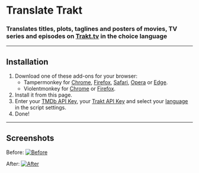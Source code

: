 # Translate Trakt

### Translates titles, plots, taglines and posters of movies, TV series and episodes on [Trakt.tv](https://trakt.tv/) in the choice language

---

## Installation

1. Download one of these add-ons for your browser:
    - Tampermonkey for [Chrome](https://chrome.google.com/webstore/detail/tampermonkey/dhdgffkkebhmkfjojejmpbldmpobfkfo), [Firefox](https://addons.mozilla.org/en-US/firefox/addon/tampermonkey/), [Safari](https://safari-extensions.apple.com/details/?id=net.tampermonkey.safari-G3XV72R5TC), [Opera](https://addons.opera.com/en/extensions/details/tampermonkey-beta/) or [Edge](https://www.microsoft.com/store/apps/9NBLGGH5162S).
    - Violentmonkey for [Chrome](https://chrome.google.com/webstore/detail/violent-monkey/jinjaccalgkegednnccohejagnlnfdag) or [Firefox](https://addons.mozilla.org/firefox/addon/violentmonkey/).
2. Install it from this page.
3. Enter your [TMDb API Key](https://developers.themoviedb.org/3/), your [Trakt API Key](https://trakt.tv/oauth/applications/new) and select your [language](https://developers.themoviedb.org/3/configuration/get-primary-translations) in the script settings.
4. Done!

---

## Screenshots

Before:
[![Before](https://i.imgur.com/ZWn3VJe.png "Before")](#)

After:
[![After](https://i.imgur.com/KuKI4Pt.gif "After")](#)
